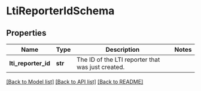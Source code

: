 # LtiReporterIdSchema

## Properties
Name | Type | Description | Notes
------------ | ------------- | ------------- | -------------
**lti_reporter_id** | **str** | The ID of the LTI reporter that was just created. | 

[[Back to Model list]](../README.md#documentation-for-models) [[Back to API list]](../README.md#documentation-for-api-endpoints) [[Back to README]](../README.md)

